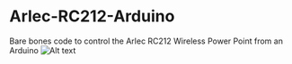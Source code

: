 # Arlec-RC212-Arduino
Bare bones code to control the Arlec RC212 Wireless Power Point from an Arduino
![Alt text](blob/master/RC212.jpg?raw=true "Title")
